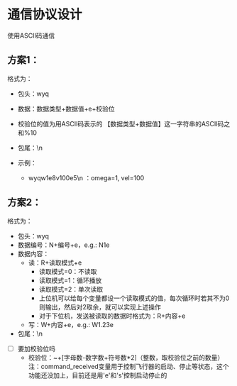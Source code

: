 # 通信协议设计

使用ASCII码通信

## 方案1：

格式为：

- 包头：wyq

- 数据：数据类型+数据值+e+校验位

- 校验位的值为用ASCII码表示的 【数据类型+数据值】这一字符串的ASCII码之和%10

- 包尾：\n

- 示例：
  - wyqw1e8v100e5\n    ：omega=1, vel=100

## 方案2：

格式为：

- 包头：wyq
- 数据编号：N+编号+e，e.g.: N1e
- 数据内容：
  - 读：R+读取模式+e
    - 读取模式=0：不读取
    - 读取模式=1：循环播放
    - 读取模式=2：单次读取
    - 上位机可以给每个变量都设一个读取模式的值，每次循环时若其不为0则输出，然后对2取余，就可以实现上述操作
    - 对于下位机，发送被读取的数据时格式为：R+内容+e
  - 写：W+内容+e，e.g.: W1.23e
- 包尾：\n

- [ ] 要加校验位吗
  - 校验位：~+[字母数-数字数+符号数*2]（整数，取校验位之前的数量）
注：command_received变量用于控制飞行器的启动、停止等状态，这个功能还没加上，目前还是用'e'和's'控制启动停止的